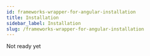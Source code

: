 ```yaml
---
id: frameworks-wrapper-for-angular-installation
title: Installation
sidebar_label: Installation
slug: /frameworks-wrapper-for-angular-installation
---
```


Not ready yet
